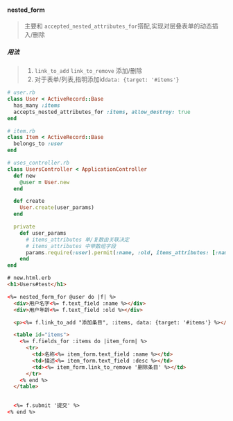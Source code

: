#### nested_form
> 主要和 `accepted_nested_attributes_for`搭配,实现对层叠表单的动态插入/删除

##### 用法
> 1. `link_to_add` `link_to_remove` 添加/删除
> 2. 对于表单/列表,指明添加id`data: {target: '#items'}`

```ruby
# user.rb
class User < ActiveRecord::Base
  has_many :items
  accepts_nested_attributes_for :items, allow_destroy: true
end
```

```ruby
# item.rb
class Item < ActiveRecord::Base
  belongs_to :user
end
```

```ruby
# uses_controller.rb
class UsersController < ApplicationController
  def new
    @user = User.new
  end

  def create
    User.create(user_params)
  end

  private
    def user_params
      # items_attributes 单/复数由关联决定
      # items_attributes 中带数组字段
      params.require(:user).permit(:name, :old, items_attributes: [:name, :desc])
    end
end
```

```html
# new.html.erb
<h1>Users#test</h1>

<%= nested_form_for @user do |f| %>
  <div>用户名字<%= f.text_field :name %></div>
  <div>用户年龄<%= f.text_field :old %></div>

  <p><%= f.link_to_add "添加条目", :items, data: {target: '#items'} %></p>

  <table id="items">
    <%= f.fields_for :items do |item_form| %>
      <tr>
        <td>名称<%= item_form.text_field :name %></td>
        <td>描述<%= item_form.text_field :desc %></td>
        <td><%= item_form.link_to_remove '删除条目' %></td>
      </tr>
    <% end %>
  </table>
  

  <%= f.submit '提交' %>
<% end %>
```